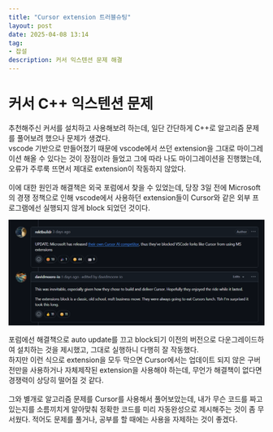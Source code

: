 ```yaml
---
title: "Cursor extension 트러블슈팅"
layout: post
date: 2025-04-08 13:14
tag:
- 잡설
description: 커서 익스텐션 문제 해결
---  
```


# 커서 C++ 익스텐션 문제  
추천해주신 커서를 설치하고 사용해보려 하는데, 일단 간단하게 C++로 알고리즘 문제를 풀어보려 했으나 문제가 생겼다.  
vscode 기반으로 만들어졌기 때문에 vscode에서 쓰던 extension을 그대로 마이그레이션 해올 수 있다는 것이 장점이라 들었고 그에 따라 나도 마이그레이션을 진행했는데, 오류가 주루룩 뜨면서 제대로 extension이 작동하지 않았다.  
&nbsp;  
이에 대한 원인과 해결책은 외국 포럼에서 찾을 수 있었는데, 당장 3일 전에 Microsoft의 경쟁 정책으로 인해 vscode에서 사용하던 extension들이 Cursor와 같은 외부 프로그램에선 실행되지 않게 block 되었던 것이다.  

![포럼](/assets/img/포럼1.png)  

포럼에선 해결책으로 auto update를 끄고 block되기 이전의 버전으로 다운그레이드하여 설치하는 것을 제시했고, 그대로 실행하니 다행히 잘 작동했다.  
하지만 이런 식으로 extension을 모두 막으면 Cursor에서는 업데이트 되지 않은 구버전만을 사용하거나 자체제작된 extension을 사용해야 하는데, 무언가 해결책이 없다면 경쟁력이 상당히 떨어질 것 같다.  
&nbsp;  
그와 별개로 알고리즘 문제를 Cursor를 사용해서 풀어보았는데, 내가 무슨 코드를 짜고있는지를 소름끼치게 알아맞춰 정확한 코드를 미리 자동완성으로 제시해주는 것이 좀 무서웠다. 적어도 문제를 풀거나, 공부를 할 때에는 사용을 자제하는 것이 좋겠다.